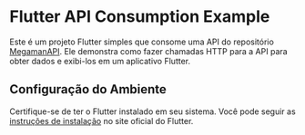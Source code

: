 # Flutter API Consumption Example

Este é um projeto Flutter simples que consome uma API do repositório [MegamanAPI](https://github.com/CharlesEdu07/MegamanAPI.git). Ele demonstra como fazer chamadas HTTP para a API para obter dados e exibi-los em um aplicativo Flutter.

## Configuração do Ambiente

Certifique-se de ter o Flutter instalado em seu sistema. Você pode seguir as [instruções de instalação](https://flutter.dev/docs/get-started/install) no site oficial do Flutter.